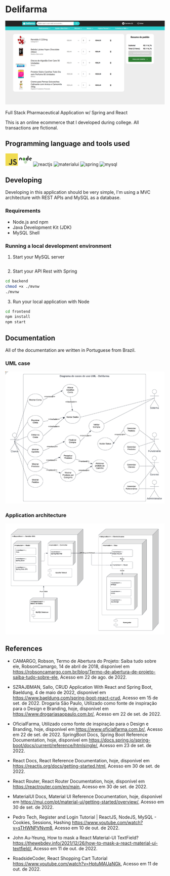 # Delifarma

![Project Screenshot](https://raw.githubusercontent.com/gasech/delifarma/main/assets/screenshot1.png)

Full Stack Pharmaceutical Application w/ Spring and React

This is an online ecommerce that I developed during college. All transactions are fictional.

## Programming language and tools used
<p align="left">
  <img src="https://raw.githubusercontent.com/devicons/devicon/master/icons/javascript/javascript-original.svg" alt="javascript" width="40" height="40"/>  
  <img src="https://raw.githubusercontent.com/devicons/devicon/master/icons/nodejs/nodejs-original-wordmark.svg" alt="nodejs" width="40" height="40"/>
  <img src="https://cdn.jsdelivr.net/gh/devicons/devicon/icons/react/react-original-wordmark.svg" alt="reactjs" width="40" height="40"/>
  <img src="https://cdn.jsdelivr.net/gh/devicons/devicon/icons/materialui/materialui-original.svg" alt="materialui" width="40" height="40" />
  <img src="https://cdn.jsdelivr.net/gh/devicons/devicon/icons/spring/spring-original-wordmark.svg" alt="spring" width="40" height="40"/>
  <img src="https://cdn.jsdelivr.net/gh/devicons/devicon/icons/mysql/mysql-original-wordmark.svg" alt="mysql" width="40" height="40"/>
</p>

## Developing
Developing in this application should be very simple, I'm using a MVC architecture with REST APIs and MySQL as a database.

### Requirements

- Node.js and npm
- Java Development Kit (JDK)
- MySQL Shell

### Running a local development environment

1. Start your MySQL server
```sh

```
2. Start your API Rest with Spring
```sh
cd backend 
chmod +x ./mvnw
./mvnw
```

3. Run your local application with Node
```sh
cd frontend
npm install
npm start
```

## Documentation
All of the documentation are written in Portuguese from Brazil.

### UML case 

<img src="https://raw.githubusercontent.com/gasech/delifarma/main/assets/uml_case.png" />

### Application architecture

<img src="https://raw.githubusercontent.com/gasech/delifarma/main/assets/architecture.png" />

## References

- CAMARGO, Robson, Termo de Abertura do Projeto: Saiba tudo sobre ele, RobsonCamargo, 14 de abril de 2018, disponível em <https://robsoncamargo.com.br/blog/Termo-de-abertura-de-projeto-saiba-tudo-sobre-ele>, Acesso em 22 de ago. de 2022.

- SZRAJBMAN, Sallo, CRUD Application With React and Spring Boot, Baeldung, 4 de maio de 2022, disponível em <https://www.baeldung.com/spring-boot-react-crud>, Acesso em 15 de set. de 2022.
Drogaria São Paulo, Utilizado como fonte de inspiração para o Design e Branding, hoje, disponível em <https://www.drogariasaopaulo.com.br/>, Acesso em 22 de set. de 2022.

- OficialFarma, Utilizado como fonte de inspiração para o Design e Branding, hoje, disponível em <https://www.oficialfarma.com.br/>, Acesso em 22 de set. de 2022.
SpringBoot Docs, Spring Boot Reference Documentation, hoje, disponível em <https://docs.spring.io/spring-boot/docs/current/reference/htmlsingle/>, Acesso em 23 de set. de 2022.

- React Docs, React Reference Documentation, hoje, disponível em <https://reactjs.org/docs/getting-started.html>, Acesso em 30 de set. de 2022.

- React Router, React Router Documentation, hoje, disponível em <https://reactrouter.com/en/main>, Acesso em 30 de set. de 2022.

- MaterialUI Docs, Material UI Reference Documentation, hoje, disponível em <https://mui.com/pt/material-ui/getting-started/overview/>, Acesso em 30 de set. de 2022.

- Pedro Tech, Register and Login Tutorial | ReactJS, NodeJS, MySQL - Cookies, Sessions, Hashing <https://www.youtube.com/watch?v=sTHWNPVNvm8>, Acesso em 10 de out. de 2022. 

- John Au-Yeung, How to mask a React Material-UI TextField? <https://thewebdev.info/2021/12/26/how-to-mask-a-react-material-ui-textfield/>, Acesso em 11 de out. de 2022.

- RoadsideCoder, React Shopping Cart Tutorial <https://www.youtube.com/watch?v=HptuMAUaNGk>, Acesso em 11 de out. de 2022.
